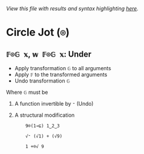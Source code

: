 *View this file with results and syntax highlighting [here](https://mlochbaum.github.io/BQN/help/under.html).*

# Circle Jot (`⌾`)
    
## `𝔽⌾𝔾 𝕩`, `𝕨 𝔽⌾𝔾 𝕩`: Under
    
- Apply transformation `𝔾` to all arguments
- Apply `𝔽` to the transformed arguments
- Undo transformation `𝔾`
    
Where `𝔾` must be 
    
1. A function invertible by `⁼` (Undo)
2. A structural modification
    
           9⌾(1⊸⊑) 1‿2‿3

           √⁼ (√1) + (√9)

           1 +⌾√ 9

    
